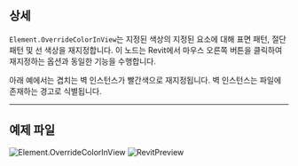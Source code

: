 ## 상세
`Element.OverrideColorInView`는 지정된 색상의 지정된 요소에 대해 표면 패턴, 절단 패턴 및 선 색상을 재지정합니다. 이 노드는 Revit에서 마우스 오른쪽 버튼을 클릭하여 재지정하는 옵션과 동일한 기능을 수행합니다.

아래 예에서는 겹치는 벽 인스턴스가 빨간색으로 재지정됩니다. 벽 인스턴스는 파일에 존재하는 경고로 식별됩니다.
___
## 예제 파일

![Element.OverrideColorInView](./Revit.Elements.Element.OverrideColorInView_img.jpg)
![RevitPreview](Revit.Elements.Element.OverrideColorInView_RevitPreview.png)
